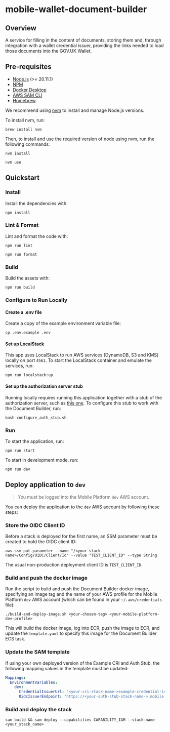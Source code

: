 # mobile-wallet-document-builder

## Overview

A service for filling in the content of documents, storing them and, through integration with a wallet credential issuer, providing the links needed to load those documents into the GOV.UK Wallet.

## Pre-requisites

- [Node.js](https://nodejs.org/en/) (>= 20.11.1)
- [NPM](https://www.npmjs.com/)
- [Docker Desktop](https://www.docker.com/products/docker-desktop/)
- [AWS SAM CLI](https://docs.aws.amazon.com/serverless-application-model/latest/developerguide/install-sam-cli.html)
- [Homebrew](https://brew.sh)

We recommend using [nvm](https://github.com/nvm-sh/nvm) to install and manage Node.js versions.

To install nvm, run:
```
brew install nvm
```

Then, to install and use the required version of node using nvm, run the following commands:
```
nvm install
```

```
nvm use
```

## Quickstart

### Install

Install the dependencies with:
```
npm install
```

### Lint & Format

Lint and format the code with:
```
npm run lint
```

```
npm run format
```

### Build

Build the assets with:
```
npm run build
```

### Configure to Run Locally

#### Create a .env file

Create a copy of the example environment variable file:
```
cp .env.example .env
```

#### Set up LocalStack

This app uses LocalStack to run AWS services (DynamoDB, S3 and KMS) locally on port `4561`.
To start the LocalStack container and emulate the services, run:
```
npm run localstack:up
```

#### Set up the authorization server stub

Running locally requires running this application together with a stub of the authorization server, such as [this one](https://github.com/govuk-one-login/mobile-platform-back/tree/main/auth-stub). 
To configure this stub to work with the Document Builder, run:
```
bash configure_auth_stub.sh
```

### Run

To start the application, run:
```
npm run start
```

To start in development mode, run:
```
npm run dev
```

## Deploy application to `dev`

> You must be logged into the Mobile Platform `dev` AWS account.

You can deploy the application to the `dev` AWS account by following these steps:

### Store the OIDC Client ID

Before a stack is deployed for the first name, an SSM parameter must be created to hold the OIDC client ID:

```shell
aws ssm put-parameter --name "/<your-stack-name>/Config/OIDC/Client/Id" --value "TEST_CLIENT_ID" --type String
```
The usual non-production deployment client ID is `TEST_CLIENT_ID`.

### Build and push the docker image

Run the script to build and push the Document Builder docker image, specifying an image tag and the name of your AWS profile
for the Mobile Platform `dev` AWS account (which can be found in your `~/.aws/credentials` file):

```shell
./build-and-deploy-image.sh <your-chosen-tag> <your-mobile-platform-dev-profile> 
```

This will build the docker image, log into ECR, push the image to ECR, and update the `template.yaml` to specify this
image for the Document Builder ECS task.

### Update the SAM template

If using your own deployed version of the Example CRI and Auth Stub, the following mapping values in the template must be updated:

 ```yaml
 Mappings:
   EnvironmentVariables:
     dev:
       CredentialIssuerUrl: "<your-cri-stack-name->example-credential-issuer.mobile.dev.account.gov.uk"
       OidcIssuerEndpoint: "https://<your-auth-stub-stack-name->.mobile.dev.account.gov.uk"
 ```

### Build and deploy the stack

```
sam build && sam deploy --capabilities CAPABILITY_IAM --stack-name <your_stack_name>
```
